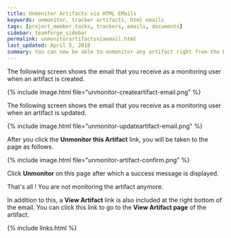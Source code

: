 ```yaml
---
title: Unmonitor Artifacts via HTML EMails
keywords: unmonitor, tracker artifacts, html emails
tags: [project_member_tasks, trackers, emails, documents]
sidebar: teamforge_sidebar
permalink: unmonitorartifactsviaemail.html
last_updated: April 5, 2018
summary: You can now be able to unmonitor any artifact right from the HTML emails that you receive whenever you create or update any artifact.
---
```


The following screen shows the email that you receive as a monitoring user when an artifact is created.

 {% include image.html file="unmonitor-createartifact-email.png" %}

The following screen shows the email that you receive as a monitoring user when an artifact is updated.

 {% include image.html file="unmonitor-updateartifact-email.png" %}

After you click the **Unmonitor this Artifact** link, you will be taken to the page as follows.

 {% include image.html file="unmonitor-artifact-confirm.png" %}

Click **Unmonitor** on this page after which a success message is displayed.

That's all ! You are not monitoring the artifact anymore.

In addition to this, a **View Artifact** link is also included at the right bottom of the email. You can click this link to go to the **View Artifact page** of the artifact.

{% include links.html %}
